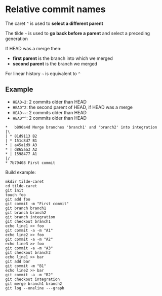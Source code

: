 # Relative commit names

The caret `^` is used to **select a different parent**

The tilde `~` is used to **go back before a parent** and select a preceding generation

If HEAD was a merge then:
* **first parent** is the branch into which we merged
* **second parent** is the branch we merged

For linear history `~` is equivalent to `^`

## Example

* `HEAD~2`: 2 commits older than HEAD
* `HEAD^2`: the second parent of HEAD, if HEAD was a merge
* `HEAD~~`: 2 commits older than HEAD
* `HEAD^^`: 2 commits older than HEAD

```
*   b890a4d Merge branches 'branch1' and 'branch2' into integration
|\  
| * 81d9113 B2
| * 151c8d7 B1
* | a45a1d9 A3
* | d865aa3 A2
* | 1598477 A1
|/  
* 7b79408 First commit
```

Build example:

```
mkdir tilde-caret
cd tilde-caret
git init
touch foo
git add foo
git commit -m "First commit"
git branch branch1
git branch branch2
git branch integration
git checkout branch1
echo line1 >> foo
git commit -a -m "A1"
echo line2 >> foo
git commit -a -m "A2"
echo line3 >> foo
git commit -a -m "A3"
git checkout branch2
echo line1 >> bar
git add bar
git commit -m "B1"
echo line2 >> bar
git commit -a -m "B2"
git checkout integration
git merge branch1 branch2
git log --oneline ---graph
```